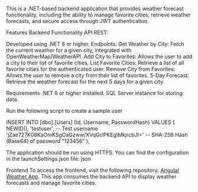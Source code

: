 This is a .NET-based backend application that provides weather forecast functionality, including the ability to manage favorite cities, retrieve weather forecasts, and secure access through JWT authentication.

Features
Backend Functionality
API REST:

Developed using .NET 8 or higher.
Endpoints:
Get Weather by City: Fetch the current weather for a given city, integrated with OpenWeatherMap/WeatherAPI.
Add City to Favorites: Allows the user to add a city to their list of favorite cities.
List Favorite Cities: Retrieve a list of all favorite cities for the authenticated user.
Remove City from Favorites: Allows the user to remove a city from their list of favorites.
5-Day Forecast: Retrieve the weather forecast for the next 5 days for a given city.

Requirements
.NET 8 or higher installed.
SQL Server instance for storing data.

Run the following script to create a sample user

INSERT INTO [dbo].[Users] (Id, Username, PasswordHash)
VALUES 
(
    NEWID(),
    'testuser', -- Test username
    'jZae727K08KaOmKSgOaGzww/XVqGr/PKEgIMkjrcbJI=' -- SHA-256 Hash (Base64) of password "123456"
);

The application should be run using HTTPS. You can find the configuration in the launchSettings.json file:
json

Frontend
To access the frontend, visit the following repository: [Angular Weather App](https://github.com/celoforesto/angular-weather-app). This app consumes the backend API to display weather forecasts and manage favorite cities.
